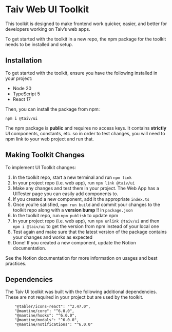 # **Taiv Web UI Toolkit**

This toolkit is designed to make frontend work quicker, easier, and better for developers working on Taiv’s web apps.

To get started with the toolkit in a new repo, the npm package for the toolkit needs to be installed and setup.

## Installation

To get started with the toolkit, ensure you have the following installed in your project:

- Node 20
- TypeScript 5
- React 17

Then, you can install the package from npm:

```tsx
npm i @taiv/ui
```

The npm package is **public** and requires no access keys. It contains **strictly** UI components, constants, etc. so in order to test changes, you will need to npm link to your web project and run that.

## Making Toolkit Changes

To implement UI Toolkit changes:

1. In the toolkit repo, start a new terminal and run `npm link`
2. In your project repo (i.e. web app), run `npm link @taiv/ui` 
3. Make any changes and test them in your project. The Web App has a UITester page you can easily add components to.
4. If you created a new component, add it the appropriate `index.ts`
5. Once you’re satisfied, `npm run build` and commit your changes to the toolkit repo along with a **version bump** ‼️ in `package.json`
6. In the toolkit repo, run `npm publish` to update npm
7. In your project repo (i.e. web app), run `npm unlink @taiv/ui`  and then `npm i @taiv/ui` to get the version from npm instead of your local one
8. Test again and make sure that the latest version of the package contains your changes and works as expected
9. Done! If you created a new component, update the Notion documentation.

See the Notion documentation for more information on usages and best practices.

## Dependencies

The Taiv UI toolkit was built with the following additional dependencies. These are not required in your project but are used by the toolkit.

```tsx
    "@tabler/icons-react": "^2.47.0",
    "@mantine/core": "^6.0.0",
    "@mantine/hooks": "^6.0.0",
    "@mantine/modals": "^6.0.0",
    "@mantine/notifications": "^6.0.0"
```
